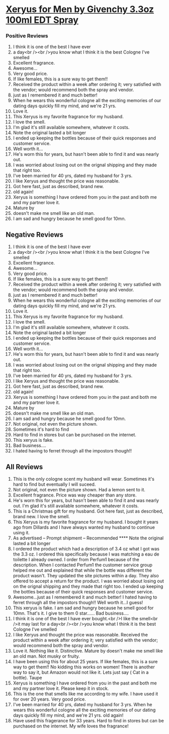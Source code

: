 # [Xeryus for Men by Givenchy 3.3oz 100ml EDT Spray](https://products.checkmycream.com/products/Xeryus-for-Men-by-Givenchy-3.3oz-100ml-EDT-Spray.html)

### Positive Reviews

<ol>
      <li>I think it is one of the best I have ever</li>
      <li>a day&lt;br /&gt;&lt;br /&gt;you know what I think it is the best Cologne I&#x27;ve smelled</li>
      <li>Excellent fragrance.</li>
      <li>Awesome...</li>
      <li>Very good price.</li>
      <li>If like females, this is a sure way to get them!!</li>
      <li>Received the product within a week after ordering it; very satisfied with the vendor; would recommend both the spray and vendor.</li>
      <li>just as I remembered it and much better!</li>
      <li>When he wears this wonderful cologne all the exciting memories of our dating days quickly fill my mind, and we&#x27;re 21 yrs.</li>
      <li>Love it.  </li>
      <li>This Xeryus is my favorite fragrance for my husband.</li>
      <li>I love the smell.</li>
      <li>I&#x27;m glad it&#x27;s still available somewhere, whatever it costs.</li>
      <li>Note the original lasted a bit longer</li>
      <li>I ended up keeping the bottles because of their quick responses and customer service.</li>
      <li>Well worth it...</li>
      <li>He&#x27;s worn this for years, but hasn&#x27;t been able to find it and was nearly out.</li>
      <li>I was worried about losing out on the orignal shipping and they made that right too.  </li>
      <li>I&#x27;ve been married for 40 yrs, dated my husband for 3 yrs.  </li>
      <li>I like Xeryus and thought the price was reasonable.  </li>
      <li>Got here fast, just as described, brand new.  </li>
      <li>old again!</li>
      <li>Xeryus is something I have ordered from you in the past and both me and my partner love it.</li>
      <li>Mature by</li>
      <li>doesn&#x27;t make me smell like an old man.  </li>
      <li>I am sad and hungry because he smell good for 10mn.</li>
</ol>


<h2>Negative Reviews</h2>
<ol>
<li> I think it is one of the best I have ever</li>
<li> a day&lt;br /&gt;&lt;br /&gt;you know what I think it is the best Cologne I&#x27;ve smelled</li>
<li> Excellent fragrance.</li>
<li> Awesome...</li>
<li> Very good price.</li>
<li> If like females, this is a sure way to get them!!</li>
<li> Received the product within a week after ordering it; very satisfied with the vendor; would recommend both the spray and vendor.</li>
<li> just as I remembered it and much better!</li>
<li> When he wears this wonderful cologne all the exciting memories of our dating days quickly fill my mind, and we&#x27;re 21 yrs.</li>
<li> Love it.  </li>
<li> This Xeryus is my favorite fragrance for my husband.</li>
<li> I love the smell.</li>
<li> I&#x27;m glad it&#x27;s still available somewhere, whatever it costs.</li>
<li> Note the original lasted a bit longer</li>
<li> I ended up keeping the bottles because of their quick responses and customer service.</li>
<li> Well worth it...</li>
<li> He&#x27;s worn this for years, but hasn&#x27;t been able to find it and was nearly out.</li>
<li> I was worried about losing out on the orignal shipping and they made that right too.  </li>
<li> I&#x27;ve been married for 40 yrs, dated my husband for 3 yrs.  </li>
<li> I like Xeryus and thought the price was reasonable.  </li>
<li> Got here fast, just as described, brand new.  </li>
<li> old again!</li>
<li> Xeryus is something I have ordered from you in the past and both me and my partner love it.</li>
<li> Mature by</li>
<li> doesn&#x27;t make me smell like an old man.  </li>
<li> I am sad and hungry because he smell good for 10mn.</li>
<li> Not original, not even the picture shown.</li>
<li> Sometimes it&#x27;s hard to find</li>
<li> Hard to find in stores but can be purchased on the internet.</li>
<li> This xeryus is fake.</li>
<li> Bad business....</li>
<li> I hated having to ferret through all the impostors though!!</li>
</ol>

<h2>All Reviews</h2>

<ol>
    <li> This is the only cologne scent my husband will wear.  Sometimes it&#x27;s hard to find but eventually I will suceed.</li>
    <li> Not original, not even the picture shown. Had a lemon sent to it.</li>
    <li> Excellent fragrance. Price was way cheaper than any store.</li>
    <li> He&#x27;s worn this for years, but hasn&#x27;t been able to find it and was nearly out. I&#x27;m glad it&#x27;s still available somewhere, whatever it costs.</li>
    <li> This is a Christmas gift for my husband.  Got here fast, just as described, brand new.  I love the smell.</li>
    <li> This Xeryus is my favorite fragrance for my husband. I bought it years ago from Dillards and I have always wanted my husband to continue using it.</li>
    <li> As advertised – Prompt shipment –  Recommended **** Note the original lasted a bit longer</li>
    <li> I ordered the product which had a description of 3.4 oz what I got was the 3.3 oz.  I ordered this specifically because I was matching a eau de toilette I already owned.  I order from Perfum1 because of the description. When I contacted Perfum1 the customer service group helped me out and explained that while the bottle was different the product wasn&#x27;t.  They updated the site pictures within a day.  They also offered to accept a return for the product. I was worried about losing out on the orignal shipping and they made that right too.  I ended up keeping the bottles because of their quick responses and customer service.</li>
    <li> Awesome...just as I remembered it and much better! I hated having to ferret through all the impostors though!! Well worth it...I guess!</li>
    <li> This xeryus is fake. I am sad and hungry because he smell good for 10mn. That&#x27;s it. I give to them 0 star...... Bad business....</li>
    <li> I think it is one of the best I have ever bought.&lt;br /&gt;I like the smell&lt;br /&gt;it may last for a day&lt;br /&gt;&lt;br /&gt;you know what I think it is the best Cologne I&#x27;ve smelled</li>
    <li> I like Xeryus and thought the price was reasonable.  Received the product within a week after ordering it; very satisfied with the vendor; would recommend both the spray and vendor.</li>
    <li> Love it.  Nothing like it.  Distinctive.  Mature by doesn&#x27;t make me smell like an old man.  Not musky or fruity.</li>
    <li> I have been using this for about 25 years. If like females, this is a sure way to get them!! No kidding this works on women! There is another way to say it, but Amazon would not like it. Lets just say ( Cat in a bottle). Taupe</li>
    <li> Xeryus is something I have ordered from you in the past and both me and my partner love it. Please keep it in stock.</li>
    <li> This is the one that smells like me according to my wife.  I have used it for over 20 years.  Very good price.</li>
    <li> I&#x27;ve been married for 40 yrs, dated my husband for 3 yrs.  When he wears this wonderful cologne all the exciting memories of our dating days quickly fill my mind, and we&#x27;re 21 yrs. old again!</li>
    <li> Have used this fragerance for 33 years. Hard to find in stores but can be purchased on the internet. My wife loves the fragrance!</li>
</ol>




